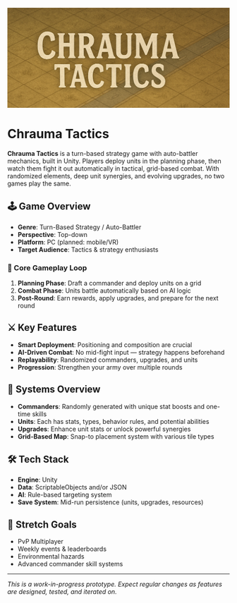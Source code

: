 ![Chrauma Tactics](./CT.png)
# Chrauma Tactics

**Chrauma Tactics** is a turn-based strategy game with auto-battler mechanics, built in Unity. Players deploy units in the planning phase, then watch them fight it out automatically in tactical, grid-based combat. With randomized elements, deep unit synergies, and evolving upgrades, no two games play the same.

## 🕹️ Game Overview

- **Genre**: Turn-Based Strategy / Auto-Battler  
- **Perspective**: Top-down  
- **Platform**: PC (planned: mobile/VR)  
- **Target Audience**: Tactics & strategy enthusiasts  

### 🔁 Core Gameplay Loop

1. **Planning Phase**: Draft a commander and deploy units on a grid  
2. **Combat Phase**: Units battle automatically based on AI logic  
3. **Post-Round**: Earn rewards, apply upgrades, and prepare for the next round  

## ⚔️ Key Features

- **Smart Deployment**: Positioning and composition are crucial  
- **AI-Driven Combat**: No mid-fight input — strategy happens beforehand  
- **Replayability**: Randomized commanders, upgrades, and units  
- **Progression**: Strengthen your army over multiple rounds  

## 🧠 Systems Overview

- **Commanders**: Randomly generated with unique stat boosts and one-time skills  
- **Units**: Each has stats, types, behavior rules, and potential abilities  
- **Upgrades**: Enhance unit stats or unlock powerful synergies  
- **Grid-Based Map**: Snap-to placement system with various tile types  

## 🛠️ Tech Stack

- **Engine**: Unity  
- **Data**: ScriptableObjects and/or JSON  
- **AI**: Rule-based targeting system  
- **Save System**: Mid-run persistence (units, upgrades, resources)  

## 🎯 Stretch Goals

- PvP Multiplayer  
- Weekly events & leaderboards  
- Environmental hazards  
- Advanced commander skill systems  

---

*This is a work-in-progress prototype. Expect regular changes as features are designed, tested, and iterated on.*

